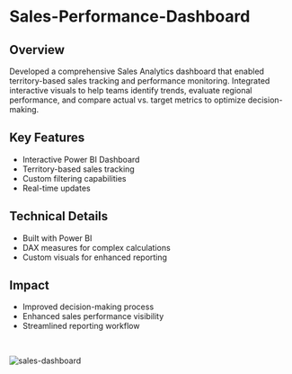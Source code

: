 # Sales-Performance-Dashboard

## Overview
Developed a comprehensive Sales Analytics dashboard that enabled territory-based sales tracking and performance monitoring. Integrated interactive visuals to help teams identify trends, evaluate regional performance, and compare actual vs. target metrics to optimize decision-making.

## Key Features
* Interactive Power BI Dashboard
* Territory-based sales tracking
* Custom filtering capabilities
* Real-time updates

## Technical Details
* Built with Power BI
* DAX measures for complex calculations
* Custom visuals for enhanced reporting

## Impact
* Improved decision-making process
* Enhanced sales performance visibility
* Streamlined reporting workflow

<br>

  ![sales-dashboard](https://github.com/user-attachments/assets/05fd51bc-d465-4a82-a01d-d5c0afb45d2b)
